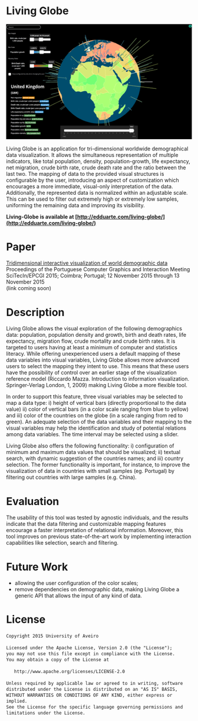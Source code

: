 # Living Globe

![Screenshot](screenshot.png)

Living Globe is an application for tri-dimensional worldwide demographical data
visualization. It allows the simultaneous representation of multiple
indicators, like total population, density, population-growth, life expectancy,
net migration, crude birth rate, crude death rate and the ratio between the
last two. The mapping of data to the provided visual structures is configurable
by the user, introducing an aspect of customization which encourages a more
immediate, visual-only interpretation of the data. Additionally, the
represented data is normalized within an adjustable scale. This can be used to
filter out extremely high or extremely low samples, uniforming the remaining
data and improving its visibility.

**Living-Globe is available at [http://edduarte.com/living-globe/](http://edduarte.com/living-globe/)**
<br/>

# Paper
[Tridimensional interactive visualization of world demographic data](#)  
Proceedings of the Portuguese Computer Graphics and Interaction Meeting  
SciTecIn/EPCGI 2015; Coimbra; Portugal; 12 November 2015 through 13 November 2015  
(link coming soon)

# Description

Living Globe allows the visual exploration of the following demographics data: population, population density and growth, birth and death rates, life expectancy, migration flow, crude mortality and crude birth rates. It is targeted to users having at least a minimum of computer and statistics literacy. While offering unexperienced users a default mapping of these data variables into visual variables, Living Globe allows more advanced users to select the mapping they intent to use. This means that these users have the possibility of control over an earlier stage of the visualization reference model (Riccardo Mazza. Introduction to information visualization. Springer-Verlag London, 1, 2009) making Living Globe a more flexible tool.

In order to support this feature, three visual variables may be selected to map a data type: i) height of vertical bars (directly proportional to the data value) ii) color of vertical bars (in a color scale ranging from blue to yellow) and iii) color of the countries on the globe (in a scale ranging from red to green). An adequate selection of the data variables and their mapping to the visual variables may help the identification and study of potential relations among data variables. The time interval may be selected using a slider.

Living Globe also offers the following functionality: i) configuration of minimum and maximum data values that should be visualized; ii) textual search, with dynamic suggestion of the countries names; and iii) country selection. The former functionality is important, for instance, to improve the visualization of data in countries with small samples (eg. Portugal) by filtering out countries with large samples (e.g. China).

# Evaluation

The usability of this tool was tested by agnostic individuals, and the results
indicate that the data filtering and customizable mapping features encourage a
faster interpretation of relational information. Moreover, this tool improves
on previous state-of-the-art work by implementing interaction capabilities like
selection, search and filtering.

# Future Work

- allowing the user configuration of the color scales;
- remove dependencies on demographic data, making Living Globe a generic API that allows the input of any kind of data.


# License

    Copyright 2015 University of Aveiro

    Licensed under the Apache License, Version 2.0 (the "License");
    you may not use this file except in compliance with the License.
    You may obtain a copy of the License at

       http://www.apache.org/licenses/LICENSE-2.0

    Unless required by applicable law or agreed to in writing, software
    distributed under the License is distributed on an "AS IS" BASIS,
    WITHOUT WARRANTIES OR CONDITIONS OF ANY KIND, either express or implied.
    See the License for the specific language governing permissions and
    limitations under the License.

